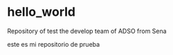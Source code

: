 # hello_world
Repository of test the develop team of ADSO from Sena 

este es mi repositorio de prueba
